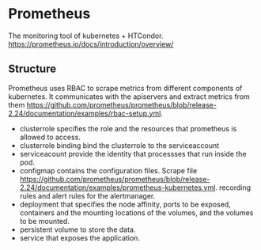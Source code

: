 # Prometheus

The monitoring tool of kubernetes + HTCondor. https://prometheus.io/docs/introduction/overview/

## Structure

Prometheus uses RBAC to scrape metrics from different components of kubernetes.
It communicates with the apiservers and extract metrics from them 
https://github.com/prometheus/prometheus/blob/release-2.24/documentation/examples/rbac-setup.yml. 

- clusterrole specifies the role and the resources that prometheus is allowed 
to access.
- clusterrole binding bind the clusterrole to the serviceaccount
- serviceacount provide the identity that processses that run inside the pod.
- configmap contains the configuration files. Scrape file 
https://github.com/prometheus/prometheus/blob/release-2.24/documentation/examples/prometheus-kubernetes.yml. recording rules
and alert rules for the alertmanager.
- deployment that specifies the node affinity, ports to be exposed, containers and the mounting locations
of the volumes, and the volumes to be mounted.
- persistent volume to store the data.
- service that exposes the application.
  